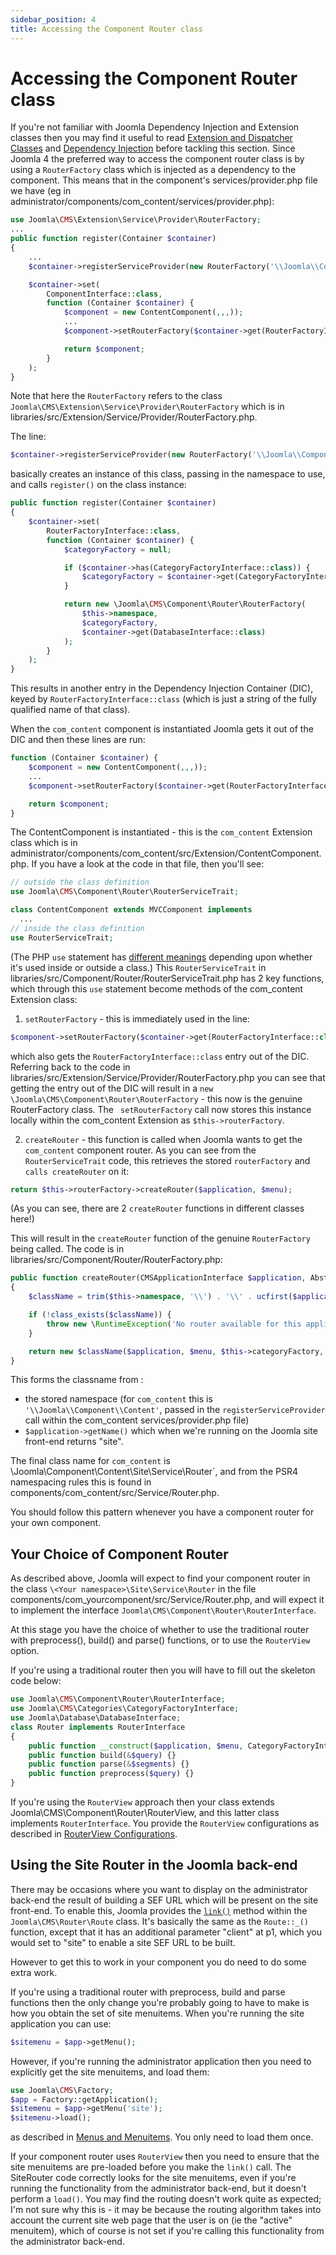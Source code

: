 ```yaml
---
sidebar_position: 4
title: Accessing the Component Router class
---
```

# Accessing the Component Router class
If you're not familiar with Joomla Dependency Injection and Extension classes then you may find it useful to read [Extension and Dispatcher Classes](../extension-and-dispatcher/index.md) and [Dependency Injection](../dependency-injection/index.md) before tackling this section. 
Since Joomla 4 the preferred way to access the component router class is by using a `RouterFactory` class which is injected as a dependency to the component. This means that in the component's services/provider.php file we have (eg in administrator/components/com_content/services/provider.php):
```php
use Joomla\CMS\Extension\Service\Provider\RouterFactory;
...
public function register(Container $container)
{
    ...
    $container->registerServiceProvider(new RouterFactory('\\Joomla\\Component\\Content'));

    $container->set(
        ComponentInterface::class,
        function (Container $container) {
            $component = new ContentComponent(,,,));
            ...
            $component->setRouterFactory($container->get(RouterFactoryInterface::class));

            return $component;
        }
    );
}
```
Note that here the `RouterFactory` refers to the class ` Joomla\CMS\Extension\Service\Provider\RouterFactory` which is in libraries/src/Extension/Service/Provider/RouterFactory.php. 

The line:
```php
$container->registerServiceProvider(new RouterFactory('\\Joomla\\Component\\Content'));
```
basically creates an instance of this class, passing in the namespace to use, and calls `register()` on the class instance:

```php
public function register(Container $container)
{
    $container->set(
        RouterFactoryInterface::class,
        function (Container $container) {
            $categoryFactory = null;

            if ($container->has(CategoryFactoryInterface::class)) {
                $categoryFactory = $container->get(CategoryFactoryInterface::class);
            }

            return new \Joomla\CMS\Component\Router\RouterFactory(
                $this->namespace,
                $categoryFactory,
                $container->get(DatabaseInterface::class)
            );
        }
    );
}

```

This results in another entry in the Dependency Injection Container (DIC), keyed by `RouterFactoryInterface::class` (which is just a string of the fully qualified name of that class). 

When the `com_content` component is instantiated Joomla gets it out of the DIC and then these lines are run:

```php
function (Container $container) {
    $component = new ContentComponent(,,,));
    ...
    $component->setRouterFactory($container->get(RouterFactoryInterface::class));

    return $component;
}
```
The ContentComponent is instantiated - this is the `com_content` Extension class which is in administrator/components/com_content/src/Extension/ContentComponent.php. If you have a look at the code in that file, then you'll see:

```php
// outside the class definition
use Joomla\CMS\Component\Router\RouterServiceTrait;

class ContentComponent extends MVCComponent implements
  ...
// inside the class definition
use RouterServiceTrait;
```
(The PHP `use` statement has [different meanings](https://www.w3schools.com/php/keyword_use.asp) depending upon whether it's used inside or outside a class.) 
This `RouterServiceTrait` in libraries/src/Component/Router/RouterServiceTrait.php has 2 key functions, which through this `use` statement become methods of the com_content Extension class:
1. `setRouterFactory` - this is immediately used in the line:

```php
$component->setRouterFactory($container->get(RouterFactoryInterface::class));
```

which also gets the `RouterFactoryInterface::class` entry out of the DIC. Referring back to the code in libraries/src/Extension/Service/Provider/RouterFactory.php you can see that getting the entry out of the DIC will result in a `new \Joomla\CMS\Component\Router\RouterFactory` - this now is the genuine RouterFactory class. The ` setRouterFactory` call now stores this instance locally within the com_content Extension as `$this->routerFactory`.

2. `createRouter` - this function is called when Joomla wants to get the `com_content` component router. As you can see from the `RouterServiceTrait` code, this retrieves the stored `routerFactory` and `calls createRouter` on it:

```php
return $this->routerFactory->createRouter($application, $menu);
```

(As you can see, there are 2 `createRouter` functions in different classes here!)

This will result in the `createRouter` function of the genuine `RouterFactory` being called. The code is in libraries/src/Component/Router/RouterFactory.php:

```php
public function createRouter(CMSApplicationInterface $application, AbstractMenu $menu): RouterInterface
{
    $className = trim($this->namespace, '\\') . '\\' . ucfirst($application->getName()) . '\\Service\\Router';

    if (!class_exists($className)) {
        throw new \RuntimeException('No router available for this application.');
    }

    return new $className($application, $menu, $this->categoryFactory, $this->db);
}
```

This forms the classname from :
- the stored namespace (for `com_content` this is `'\\Joomla\\Component\\Content'`, passed in the `registerServiceProvider` call within the com_content services/provider.php file)
- `$application->getName()` which when we're running on the Joomla site front-end returns "site".

The final class name for `com_content` is \Joomla\Component\Content\Site\Service\Router`, and from the PSR4 namespacing rules this is found in components/com_content/src/Service/Router.php.

You should follow this pattern whenever you have a component router for your own component.

## Your Choice of Component Router
As described above, Joomla will expect to find your component router in the class `\<Your namespace>\Site\Service\Router` in the file components/com_yourcomponent/src/Service/Router.php, and will expect it to implement the interface `Joomla\CMS\Component\Router\RouterInterface`.

At this stage you have the choice of whether to use the traditional router with preprocess(), build() and parse() functions, or to use the `RouterView` option. 

If you're using a traditional router then you will have to fill out the skeleton code below:

```php
use Joomla\CMS\Component\Router\RouterInterface;
use Joomla\CMS\Categories\CategoryFactoryInterface;
use Joomla\Database\DatabaseInterface;
class Router implements RouterInterface
{
    public function __construct($application, $menu, CategoryFactoryInterface $categoryFactory, DatabaseInterface $db) {}
    public function build(&$query) {}
    public function parse(&$segments) {}
    public function preprocess($query) {}
}
```

If you're using the `RouterView` approach then your class extends Joomla\CMS\Component\Router\RouterView, and this latter class implements `RouterInterface`. You provide the `RouterView` configurations as described in [RouterView Configurations](router-view.md).

## Using the Site Router in the Joomla back-end
There may be occasions where you want to display on the administrator back-end the result of building a SEF URL which will be present on the site front-end. To enable this, Joomla provides the [`link()`](https://api.joomla.org/cms-5/classes/Joomla-CMS-Router-Route.html) method within the `Joomla\CMS\Router\Route` class. It's basically the same as the `Route::_()` function, except that it has an additional parameter "client" at p1, which you would set to "site" to enable a site SEF URL to be built.

However to get this to work in your component you do need to do some extra work.

If you're using a traditional router with preprocess, build and parse functions then the only change you're probably going to have to make is how you obtain the set of site menuitems. When you're running the site application you can use:

```php
$sitemenu = $app->getMenu();
```

However, if you're running the administrator application then you need to explicitly get the site menuitems, and load them:

```php
use Joomla\CMS\Factory;
$app = Factory::getApplication();
$sitemenu = $app->getMenu('site');
$sitemenu->load();
```

as described in [Menus and Menuitems](../menus-menuitems.md#basic-operations). You only need to load them once. 

If your component router uses `RouterView` then you need to ensure that the site menuitems are pre-loaded before you make the `link()` call. The SiteRouter code correctly looks for the site menuitems, even if you're running the functionality from the administrator back-end, but it doesn't perform a `load()`. You may find the routing doesn't work quite as expected; I'm not sure why this is - it may be because the routing algorithm takes into account the current site web page that the user is on (ie the "active" menuitem), which of course is not set if you're calling this functionality from the administrator back-end.